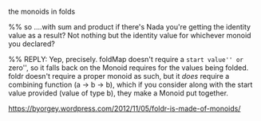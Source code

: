the monoids in folds

%% so ....with sum and product if there's Nada you're getting the identity value as a result? Not nothing but the identity value for whichever monoid you declared?

%% REPLY: Yep, precisely. foldMap doesn't require a ``start value'' or ``zero'', so it falls back on the Monoid requires for the values being folded. foldr doesn't require a proper monoid as such, but it _does_ require a combining function (a -> b -> b), which if you consider along with the start value provided (value of type b), they make a Monoid put together.

https://byorgey.wordpress.com/2012/11/05/foldr-is-made-of-monoids/